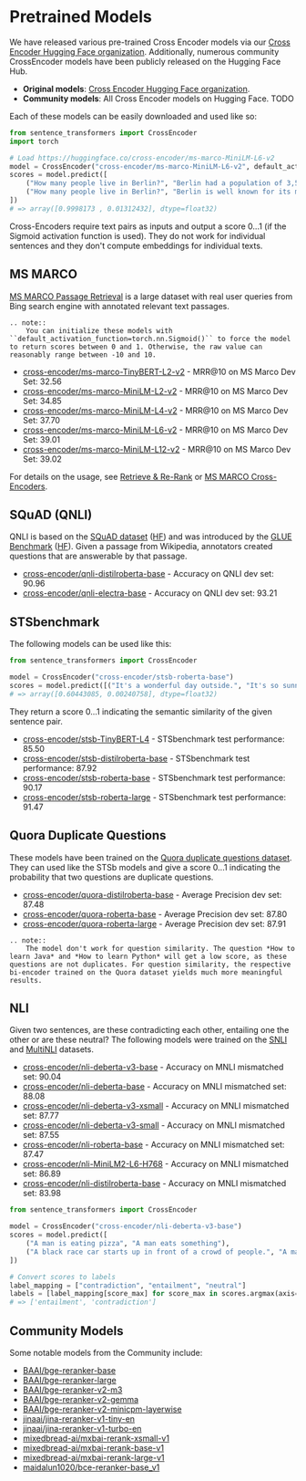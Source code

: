 # Pretrained Models

We have released various pre-trained Cross Encoder models via our [Cross Encoder Hugging Face organization](https://huggingface.co/models?author=cross-encoder). Additionally, numerous community CrossEncoder models have been publicly released on the Hugging Face Hub.

* **Original models**: [Cross Encoder Hugging Face organization](https://huggingface.co/models?library=sentence-transformers&author=cross-encoder).
* **Community models**: All Cross Encoder models on Hugging Face. TODO

Each of these models can be easily downloaded and used like so:

```python
from sentence_transformers import CrossEncoder
import torch

# Load https://huggingface.co/cross-encoder/ms-marco-MiniLM-L6-v2
model = CrossEncoder("cross-encoder/ms-marco-MiniLM-L6-v2", default_activation_function=torch.nn.Sigmoid())
scores = model.predict([
    ("How many people live in Berlin?", "Berlin had a population of 3,520,031 registered inhabitants in an area of 891.82 square kilometers."),
    ("How many people live in Berlin?", "Berlin is well known for its museums."),
])
# => array([0.9998173 , 0.01312432], dtype=float32)
```

Cross-Encoders require text pairs as inputs and output a score 0...1 (if the Sigmoid activation function is used). They do not work for individual sentences and they don't compute embeddings for individual texts.

## MS MARCO
[MS MARCO Passage Retrieval](https://github.com/microsoft/MSMARCO-Passage-Ranking) is a large dataset with real user queries from Bing search engine with annotated relevant text passages.

```{eval-rst}
.. note::
    You can initialize these models with ``default_activation_function=torch.nn.Sigmoid()`` to force the model to return scores between 0 and 1. Otherwise, the raw value can reasonably range between -10 and 10.
```

- [cross-encoder/ms-marco-TinyBERT-L2-v2](https://huggingface.co/cross-encoder/ms-marco-TinyBERT-L2) - MRR@10 on MS Marco Dev Set: 32.56
- [cross-encoder/ms-marco-MiniLM-L2-v2](https://huggingface.co/cross-encoder/ms-marco-MiniLM-L2-v2) - MRR@10 on MS Marco Dev Set: 34.85
- [cross-encoder/ms-marco-MiniLM-L4-v2](https://huggingface.co/cross-encoder/ms-marco-MiniLM-L4-v2) - MRR@10 on MS Marco Dev Set: 37.70
- [cross-encoder/ms-marco-MiniLM-L6-v2](https://huggingface.co/cross-encoder/ms-marco-MiniLM-L6-v2) - MRR@10 on MS Marco Dev Set: 39.01
- [cross-encoder/ms-marco-MiniLM-L12-v2](https://huggingface.co/cross-encoder/ms-marco-MiniLM-L12-v2) - MRR@10 on MS Marco Dev Set: 39.02

For details on the usage, see [Retrieve & Re-Rank](../../examples/applications/retrieve_rerank/README.md) or [MS MARCO Cross-Encoders](../pretrained-models/ce-msmarco.md).

## SQuAD (QNLI)

QNLI is based on the [SQuAD dataset](https://rajpurkar.github.io/SQuAD-explorer/) ([HF](https://huggingface.co/datasets/rajpurkar/squad)) and was introduced by the [GLUE Benchmark](https://arxiv.org/abs/1804.07461) ([HF](https://huggingface.co/datasets/nyu-mll/glue)). Given a passage from Wikipedia, annotators created questions that are answerable by that passage.

- [cross-encoder/qnli-distilroberta-base](https://huggingface.co/cross-encoder/qnli-distilroberta-base) - Accuracy on QNLI dev set: 90.96
- [cross-encoder/qnli-electra-base](https://huggingface.co/cross-encoder/qnli-electra-base) - Accuracy on QNLI dev set: 93.21

## STSbenchmark
The following models can be used like this:
```python
from sentence_transformers import CrossEncoder

model = CrossEncoder("cross-encoder/stsb-roberta-base")
scores = model.predict([("It's a wonderful day outside.", "It's so sunny today!"), ("It's a wonderful day outside.", "He drove to work earlier.")])
# => array([0.60443085, 0.00240758], dtype=float32)
```

They return a score  0...1 indicating the semantic similarity of the given sentence pair.
- [cross-encoder/stsb-TinyBERT-L4](https://huggingface.co/cross-encoder/stsb-TinyBERT-L4) - STSbenchmark test performance: 85.50
- [cross-encoder/stsb-distilroberta-base](https://huggingface.co/cross-encoder/stsb-distilroberta-base) - STSbenchmark test performance: 87.92
- [cross-encoder/stsb-roberta-base](https://huggingface.co/cross-encoder/stsb-roberta-base) - STSbenchmark test performance: 90.17
- [cross-encoder/stsb-roberta-large](https://huggingface.co/cross-encoder/stsb-roberta-large) - STSbenchmark test performance: 91.47 

## Quora Duplicate Questions
These models have been trained on the [Quora duplicate questions dataset](https://huggingface.co/datasets/sentence-transformers/quora-duplicates). They can used like the STSb models and give a score 0...1 indicating the probability that two questions are duplicate questions.

- [cross-encoder/quora-distilroberta-base](https://huggingface.co/cross-encoder/quora-distilroberta-base) - Average Precision dev set: 87.48
- [cross-encoder/quora-roberta-base](https://huggingface.co/cross-encoder/quora-roberta-base) - Average Precision dev set: 87.80
- [cross-encoder/quora-roberta-large](https://huggingface.co/cross-encoder/quora-roberta-large) - Average Precision dev set: 87.91

```{eval-rst}
.. note::
    The model don't work for question similarity. The question *How to learn Java* and *How to learn Python* will get a low score, as these questions are not duplicates. For question similarity, the respective bi-encoder trained on the Quora dataset yields much more meaningful results.
```

## NLI
Given two sentences, are these contradicting each other, entailing one the other or are these neutral? The following models were trained on the [SNLI](https://huggingface.co/datasets/stanfordnlp/snli) and [MultiNLI](https://huggingface.co/datasets/nyu-mll/multi_nli) datasets.
- [cross-encoder/nli-deberta-v3-base](https://huggingface.co/cross-encoder/nli-deberta-v3-base) - Accuracy on MNLI mismatched set: 90.04
- [cross-encoder/nli-deberta-base](https://huggingface.co/cross-encoder/nli-deberta-base) - Accuracy on MNLI mismatched set: 88.08
- [cross-encoder/nli-deberta-v3-xsmall](https://huggingface.co/cross-encoder/nli-deberta-v3-xsmall) - Accuracy on MNLI mismatched set:  87.77
- [cross-encoder/nli-deberta-v3-small](https://huggingface.co/cross-encoder/nli-deberta-v3-small) - Accuracy on MNLI mismatched set: 87.55
- [cross-encoder/nli-roberta-base](https://huggingface.co/cross-encoder/nli-roberta-base) - Accuracy on MNLI mismatched set: 87.47
- [cross-encoder/nli-MiniLM2-L6-H768](https://huggingface.co/cross-encoder/nli-MiniLM2-L6-H768) - Accuracy on MNLI mismatched set: 86.89  
- [cross-encoder/nli-distilroberta-base](https://huggingface.co/cross-encoder/nli-distilroberta-base) - Accuracy on MNLI mismatched set: 83.98

```python
from sentence_transformers import CrossEncoder

model = CrossEncoder("cross-encoder/nli-deberta-v3-base")
scores = model.predict([
    ("A man is eating pizza", "A man eats something"),
    ("A black race car starts up in front of a crowd of people.", "A man is driving down a lonely road."),
])

# Convert scores to labels
label_mapping = ["contradiction", "entailment", "neutral"]
labels = [label_mapping[score_max] for score_max in scores.argmax(axis=1)]
# => ['entailment', 'contradiction']
```

## Community Models

Some notable models from the Community include:

- [BAAI/bge-reranker-base](https://huggingface.co/BAAI/bge-reranker-base)
- [BAAI/bge-reranker-large](https://huggingface.co/BAAI/bge-reranker-large)
- [BAAI/bge-reranker-v2-m3](https://huggingface.co/BAAI/bge-reranker-v2-m3)
- [BAAI/bge-reranker-v2-gemma](https://huggingface.co/BAAI/bge-reranker-v2-gemma)
- [BAAI/bge-reranker-v2-minicpm-layerwise](https://huggingface.co/BAAI/bge-reranker-v2-minicpm-layerwise)
- [jinaai/jina-reranker-v1-tiny-en](https://huggingface.co/jinaai/jina-reranker-v1-tiny-en)
- [jinaai/jina-reranker-v1-turbo-en](https://huggingface.co/jinaai/jina-reranker-v1-turbo-en)
- [mixedbread-ai/mxbai-rerank-xsmall-v1](https://huggingface.co/mixedbread-ai/mxbai-rerank-xsmall-v1)
- [mixedbread-ai/mxbai-rerank-base-v1](https://huggingface.co/mixedbread-ai/mxbai-rerank-base-v1)
- [mixedbread-ai/mxbai-rerank-large-v1](https://huggingface.co/mixedbread-ai/mxbai-rerank-large-v1)
- [maidalun1020/bce-reranker-base_v1](https://huggingface.co/maidalun1020/bce-reranker-base_v1)